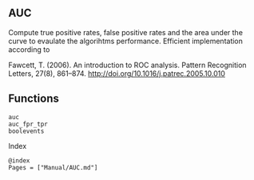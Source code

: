 ## AUC

Compute true positive rates, false positive rates and the area under the curve to evaulate the algorihtms performance.
Efficient implementation according to

Fawcett, T. (2006). An introduction to ROC analysis. Pattern Recognition Letters, 27(8), 861–874. http://doi.org/10.1016/j.patrec.2005.10.010

## Functions

```@docs
auc
auc_fpr_tpr
boolevents
```

Index

```
@index
Pages = ["Manual/AUC.md"]
```